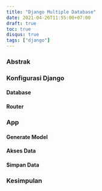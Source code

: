 ```yaml
---
title: "Django Multiple Database"
date: 2021-04-26T11:55:00+07:00
draft: true
toc: true
disqus: true
tags: ["django"]
---
```


### Abstrak
### Konfigurasi Django
#### Database
#### Router
### App
#### Generate Model
#### Akses Data
#### Simpan Data
### Kesimpulan 


